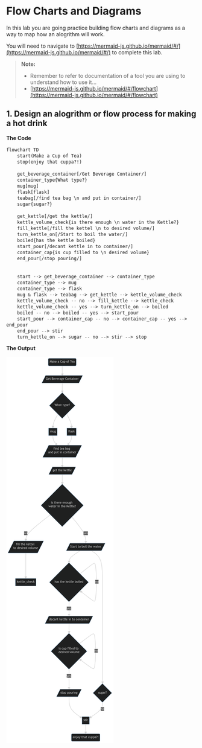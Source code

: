 # Flow Charts and Diagrams

In this lab you are going practice building flow charts and diagrams as a way to map how an alogrithm will work. 

You will need to navigate to [https://mermaid-js.github.io/mermaid/#/](https://mermaid-js.github.io/mermaid/#/) to complete this lab.

> **Note:**
>  - Remember to refer to documentation of a tool you are using to understand how to use it...
>  - [https://mermaid-js.github.io/mermaid/#/flowchart](https://mermaid-js.github.io/mermaid/#/flowchart)


## 1. Design an alogrithm or flow process for making a hot drink

**The Code**

```mermaid
flowchart TD
    start(Make a Cup of Tea)
    stop(enjoy that cuppa?!)
   
    get_beverage_container[/Get Beverage Container/]
    container_type{What type?}
    mug[mug]
    flask[flask]
    teabag[/find tea bag \n and put in container/]
    sugar{sugar?}
   
    get_kettle[/get the kettle/]
    kettle_volume_check{is there enough \n water in the Kettle?}
    fill_kettle[/fill the kettel \n to desired volume/]
    turn_kettle_on[/Start to boil the water/]
    boiled{has the kettle boiled}
    start_pour[/decant kettle in to container/]
    container_cap{is cup filled to \n desired volume}
    end_pour[/stop pouring/]


    start --> get_beverage_container --> container_type
    container_type --> mug
    container_type --> flask
    mug & flask --> teabag --> get_kettle --> kettle_volume_check
    kettle_volume_check -- no --> fill_kettle --> kettle_check
    kettle_volume_check -- yes --> turn_kettle_on --> boiled
    boiled -- no --> boiled -- yes --> start_pour
    start_pour --> container_cap -- no --> container_cap -- yes --> end_pour
    end_pour --> stir
    turn_kettle_on --> sugar -- no --> stir --> stop

```

**The Output**

![](./figures/mermaid-diagram.png)